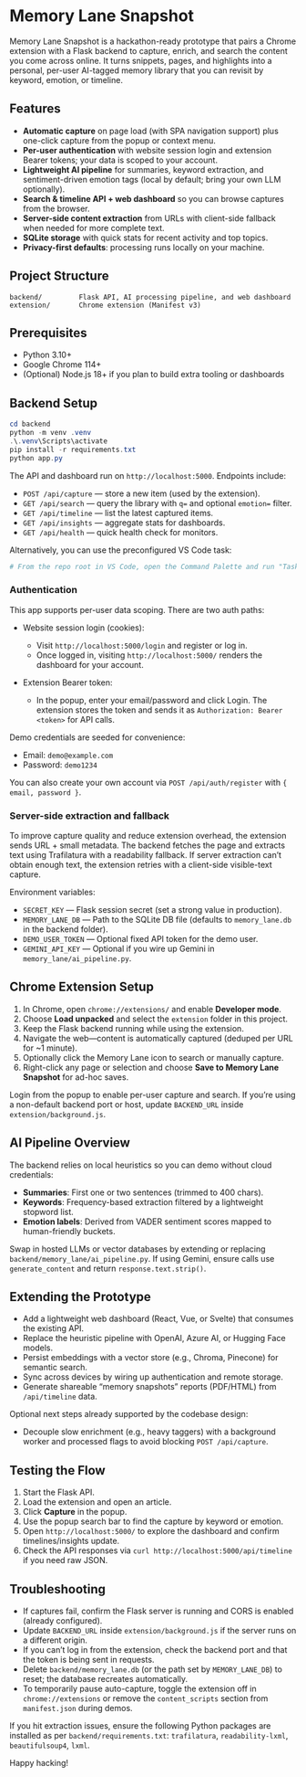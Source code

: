 # Memory Lane Snapshot

Memory Lane Snapshot is a hackathon-ready prototype that pairs a Chrome extension with a Flask backend to capture, enrich, and search the content you come across online. It turns snippets, pages, and highlights into a personal, per-user AI-tagged memory library that you can revisit by keyword, emotion, or timeline.

## Features

 - **Automatic capture** on page load (with SPA navigation support) plus one-click capture from the popup or context menu.
 - **Per-user authentication** with website session login and extension Bearer tokens; your data is scoped to your account.
 - **Lightweight AI pipeline** for summaries, keyword extraction, and sentiment-driven emotion tags (local by default; bring your own LLM optionally).
 - **Search & timeline API + web dashboard** so you can browse captures from the browser.
 - **Server-side content extraction** from URLs with client-side fallback when needed for more complete text.
 - **SQLite storage** with quick stats for recent activity and top topics.
 - **Privacy-first defaults**: processing runs locally on your machine.

## Project Structure

```
backend/         Flask API, AI processing pipeline, and web dashboard
extension/       Chrome extension (Manifest v3)
```

## Prerequisites

- Python 3.10+
- Google Chrome 114+
- (Optional) Node.js 18+ if you plan to build extra tooling or dashboards

## Backend Setup

```powershell
cd backend
python -m venv .venv
.\.venv\Scripts\activate
pip install -r requirements.txt
python app.py
```

The API and dashboard run on `http://localhost:5000`. Endpoints include:

- `POST /api/capture` — store a new item (used by the extension).
- `GET /api/search` — query the library with `q=` and optional `emotion=` filter.
- `GET /api/timeline` — list the latest captured items.
- `GET /api/insights` — aggregate stats for dashboards.
- `GET /api/health` — quick health check for monitors.

Alternatively, you can use the preconfigured VS Code task:

```powershell
# From the repo root in VS Code, open the Command Palette and run "Tasks: Run Task" → "Run Flask backend"
```

### Authentication

This app supports per-user data scoping. There are two auth paths:

- Website session login (cookies):
	- Visit `http://localhost:5000/login` and register or log in.
	- Once logged in, visiting `http://localhost:5000/` renders the dashboard for your account.

- Extension Bearer token:
	- In the popup, enter your email/password and click Login. The extension stores the token and sends it as `Authorization: Bearer <token>` for API calls.

Demo credentials are seeded for convenience:

- Email: `demo@example.com`
- Password: `demo1234`

You can also create your own account via `POST /api/auth/register` with `{ email, password }`.

### Server-side extraction and fallback

To improve capture quality and reduce extension overhead, the extension sends URL + small metadata. The backend fetches the page and extracts text using Trafilatura with a readability fallback. If server extraction can’t obtain enough text, the extension retries with a client-side visible-text capture.

Environment variables:

- `SECRET_KEY` — Flask session secret (set a strong value in production).
- `MEMORY_LANE_DB` — Path to the SQLite DB file (defaults to `memory_lane.db` in the backend folder).
- `DEMO_USER_TOKEN` — Optional fixed API token for the demo user.
- `GEMINI_API_KEY` — Optional if you wire up Gemini in `memory_lane/ai_pipeline.py`.

## Chrome Extension Setup

1. In Chrome, open `chrome://extensions/` and enable **Developer mode**.
2. Choose **Load unpacked** and select the `extension` folder in this project.
3. Keep the Flask backend running while using the extension.
4. Navigate the web—content is automatically captured (deduped per URL for ~1 minute).
5. Optionally click the Memory Lane icon to search or manually capture.
6. Right-click any page or selection and choose **Save to Memory Lane Snapshot** for ad-hoc saves.

Login from the popup to enable per-user capture and search. If you’re using a non-default backend port or host, update `BACKEND_URL` inside `extension/background.js`.

## AI Pipeline Overview

The backend relies on local heuristics so you can demo without cloud credentials:

- **Summaries**: First one or two sentences (trimmed to 400 chars).
- **Keywords**: Frequency-based extraction filtered by a lightweight stopword list.
- **Emotion labels**: Derived from VADER sentiment scores mapped to human-friendly buckets.

Swap in hosted LLMs or vector databases by extending or replacing `backend/memory_lane/ai_pipeline.py`. If using Gemini, ensure calls use `generate_content` and return `response.text.strip()`.

## Extending the Prototype

- Add a lightweight web dashboard (React, Vue, or Svelte) that consumes the existing API.
- Replace the heuristic pipeline with OpenAI, Azure AI, or Hugging Face models.
- Persist embeddings with a vector store (e.g., Chroma, Pinecone) for semantic search.
- Sync across devices by wiring up authentication and remote storage.
- Generate shareable “memory snapshots” reports (PDF/HTML) from `/api/timeline` data.

Optional next steps already supported by the codebase design:

- Decouple slow enrichment (e.g., heavy taggers) with a background worker and processed flags to avoid blocking `POST /api/capture`.

## Testing the Flow

1. Start the Flask API.
2. Load the extension and open an article.
3. Click **Capture** in the popup.
4. Use the popup search bar to find the capture by keyword or emotion.
5. Open `http://localhost:5000/` to explore the dashboard and confirm timelines/insights update.
6. Check the API responses via `curl http://localhost:5000/api/timeline` if you need raw JSON.

## Troubleshooting

- If captures fail, confirm the Flask server is running and CORS is enabled (already configured).
 - Update `BACKEND_URL` inside `extension/background.js` if the server runs on a different origin.
 - If you can’t log in from the extension, check the backend port and that the token is being sent in requests.
 - Delete `backend/memory_lane.db` (or the path set by `MEMORY_LANE_DB`) to reset; the database recreates automatically.
 - To temporarily pause auto-capture, toggle the extension off in `chrome://extensions` or remove the `content_scripts` section from `manifest.json` during demos.

If you hit extraction issues, ensure the following Python packages are installed as per `backend/requirements.txt`: `trafilatura`, `readability-lxml`, `beautifulsoup4`, `lxml`.

Happy hacking!
